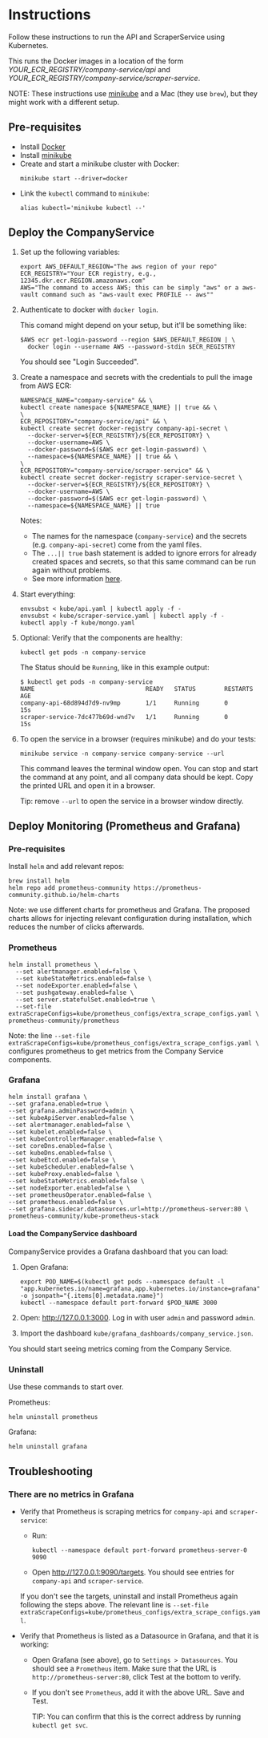 # Instructions

Follow these instructions to run the API and ScraperService using Kubernetes.

This runs the Docker images in a location of the form _YOUR_ECR_REGISTRY/company-service/api_ and _YOUR_ECR_REGISTRY/company-service/scraper-service_.

NOTE: These instructions use [minikube](https://minikube.sigs.k8s.io/docs/start/) and a Mac (they use `brew`), but they might work with a different setup.

## Pre-requisites

- Install [Docker](https://docs.docker.com/get-docker/)
- Install [minikube](https://minikube.sigs.k8s.io/docs/start/)
- Create and start a minikube cluster with Docker:
  ```
  minikube start --driver=docker
  ```
- Link the `kubectl` command to `minikube`:
  ```
  alias kubectl='minikube kubectl --'
  ```

## Deploy the CompanyService

1.  Set up the following variables:

    ```
    export AWS_DEFAULT_REGION="The aws region of your repo"
    ECR_REGISTRY="Your ECR registry, e.g., 12345.dkr.ecr.REGION.amazonaws.com"
    AWS="The command to access AWS; this can be simply "aws" or a aws-vault command such as "aws-vault exec PROFILE -- aws""
    ```

1.  Authenticate to docker with `docker login`.

    This comand might depend on your setup, but it'll be something like:

    ```
    $AWS ecr get-login-password --region $AWS_DEFAULT_REGION | \
      docker login --username AWS --password-stdin $ECR_REGISTRY
    ```

    You should see "Login Succeeded".

1.  Create a namespace and secrets with the credentials to pull the image from AWS ECR:

    ```
    NAMESPACE_NAME="company-service" && \
    kubectl create namespace ${NAMESPACE_NAME} || true && \
    \
    ECR_REPOSITORY="company-service/api" && \
    kubectl create secret docker-registry company-api-secret \
      --docker-server=${ECR_REGISTRY}/${ECR_REPOSITORY} \
      --docker-username=AWS \
      --docker-password=$($AWS ecr get-login-password) \
      --namespace=${NAMESPACE_NAME} || true && \
    \
    ECR_REPOSITORY="company-service/scraper-service" && \
    kubectl create secret docker-registry scraper-service-secret \
      --docker-server=${ECR_REGISTRY}/${ECR_REPOSITORY} \
      --docker-username=AWS \
      --docker-password=$($AWS ecr get-login-password) \
      --namespace=${NAMESPACE_NAME} || true
    ```

    Notes:

    - The names for the namespace (`company-service`) and the secrets (e.g. `company-api-secret`) come
      from the yaml files.
    - The `...|| true` bash statement is added to ignore errors for already created spaces and
      secrets, so that this same command can be run again without problems.
    - See more information [here](https://skryvets.com/blog/2021/03/15/kubernetes-pull-image-from-private-ecr-registry/).

1.  Start everything:

    ```
    envsubst < kube/api.yaml | kubectl apply -f -
    envsubst < kube/scraper-service.yaml | kubectl apply -f -
    kubectl apply -f kube/mongo.yaml
    ```

1.  Optional: Verify that the components are healthy:

    ```
    kubectl get pods -n company-service
    ```

    The Status should be `Running`, like in this example output:

    ```
    $ kubectl get pods -n company-service
    NAME                               READY   STATUS        RESTARTS   AGE
    company-api-68d894d7d9-nv9mp       1/1     Running       0          15s
    scraper-service-7dc477b69d-wnd7v   1/1     Running       0          15s
    ```

1.  To open the service in a browser (requires minikube) and do your tests:

    ```
    minikube service -n company-service company-service --url
    ```

    This command leaves the terminal window open. You can stop and start the command at any
    point, and all company data should be kept. Copy the printed URL and open it in a browser.

    Tip: remove `--url` to open the service in a browser window directly.

## Deploy Monitoring (Prometheus and Grafana)

### Pre-requisites

Install `helm` and add relevant repos:

```
brew install helm
helm repo add prometheus-community https://prometheus-community.github.io/helm-charts
```

Note: we use different charts for prometheus and Grafana. The proposed charts allows for injecting relevant configuration during installation, which reduces the number of clicks afterwards.

### Prometheus

```
helm install prometheus \
  --set alertmanager.enabled=false \
  --set kubeStateMetrics.enabled=false \
  --set nodeExporter.enabled=false \
  --set pushgateway.enabled=false \
  --set server.statefulSet.enabled=true \
  --set-file extraScrapeConfigs=kube/prometheus_configs/extra_scrape_configs.yaml \
prometheus-community/prometheus
```

Note: the line `--set-file extraScrapeConfigs=kube/prometheus_configs/extra_scrape_configs.yaml \` configures prometheus to get metrics from the Company Service components.

### Grafana

```
helm install grafana \
--set grafana.enabled=true \
--set grafana.adminPassword=admin \
--set kubeApiServer.enabled=false \
--set alertmanager.enabled=false \
--set kubelet.enabled=false \
--set kubeControllerManager.enabled=false \
--set coreDns.enabled=false \
--set kubeDns.enabled=false \
--set kubeEtcd.enabled=false \
--set kubeScheduler.enabled=false \
--set kubeProxy.enabled=false \
--set kubeStateMetrics.enabled=false \
--set nodeExporter.enabled=false \
--set prometheusOperator.enabled=false \
--set prometheus.enabled=false \
--set grafana.sidecar.datasources.url=http://prometheus-server:80 \
prometheus-community/kube-prometheus-stack
```

#### Load the CompanyService dashboard

CompanyService provides a Grafana dashboard that you can load:

1. Open Grafana:

   ```
   export POD_NAME=$(kubectl get pods --namespace default -l "app.kubernetes.io/name=grafana,app.kubernetes.io/instance=grafana" -o jsonpath="{.items[0].metadata.name}")
   kubectl --namespace default port-forward $POD_NAME 3000
   ```

1. Open: http://127.0.0.1:3000. Log in with user `admin` and password `admin`.

1. Import the dashboard `kube/grafana_dashboards/company_service.json`.

You should start seeing metrics coming from the Company Service.

### Uninstall

Use these commands to start over.

Prometheus:

```
helm uninstall prometheus
```

Grafana:

```
helm uninstall grafana
```

## Troubleshooting

### There are no metrics in Grafana

- Verify that Prometheus is scraping metrics for `company-api` and `scraper-service`:

  - Run:

    ```
    kubectl --namespace default port-forward prometheus-server-0 9090
    ```

  - Open http://127.0.0.1:9090/targets. You should see entries for `company-api` and `scraper-service`.

  If you don't see the targets, uninstall and install Prometheus again following the steps above. The relevant line is `--set-file extraScrapeConfigs=kube/prometheus_configs/extra_scrape_configs.yaml`.

- Verify that Prometheus is listed as a Datasource in Grafana, and that it is working:

  - Open Grafana (see above), go to `Settings > Datasources`. You should see a `Prometheus` item. Make sure that the URL is `http://prometheus-server:80`, click Test at the bottom to verify.

  - If you don't see `Prometheus`, add it with the above URL. Save and Test.

    TIP: You can confirm that this is the correct address by running `kubectl get svc`.
